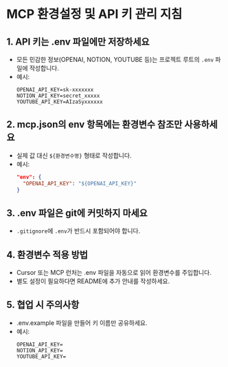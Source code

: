 # MCP 환경설정 및 API 키 관리 지침

## 1. API 키는 .env 파일에만 저장하세요
- 모든 민감한 정보(OPENAI, NOTION, YOUTUBE 등)는 프로젝트 루트의 `.env` 파일에 작성합니다.
- 예시:
  ```env
  OPENAI_API_KEY=sk-xxxxxxx
  NOTION_API_KEY=secret_xxxxx
  YOUTUBE_API_KEY=AIzaSyxxxxxx
  ```

## 2. mcp.json의 env 항목에는 환경변수 참조만 사용하세요
- 실제 값 대신 `${환경변수명}` 형태로 작성합니다.
- 예시:
  ```json
  "env": {
    "OPENAI_API_KEY": "${OPENAI_API_KEY}"
  }
  ```

## 3. .env 파일은 git에 커밋하지 마세요
- `.gitignore`에 `.env`가 반드시 포함되어야 합니다.

## 4. 환경변수 적용 방법
- Cursor 또는 MCP 런처는 .env 파일을 자동으로 읽어 환경변수를 주입합니다.
- 별도 설정이 필요하다면 README에 추가 안내를 작성하세요.

## 5. 협업 시 주의사항
- .env.example 파일을 만들어 키 이름만 공유하세요.
- 예시:
  ```env
  OPENAI_API_KEY=
  NOTION_API_KEY=
  YOUTUBE_API_KEY=
  ``` 